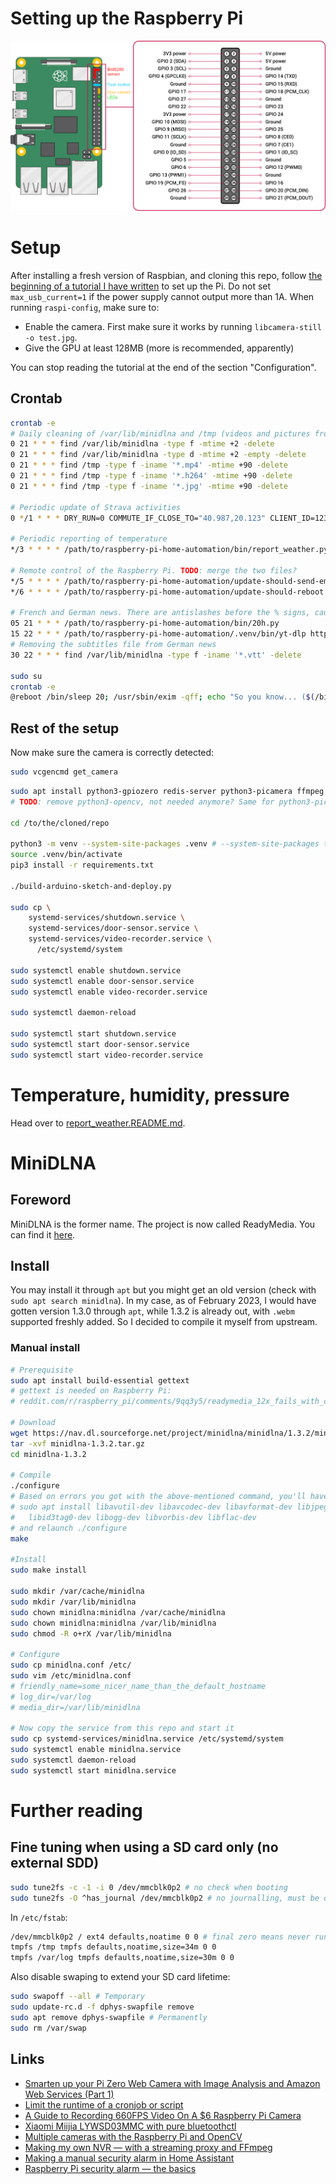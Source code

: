 # Setting up the Raspberry Pi

![GPIO pins](GPIO.png)

# Setup

After installing a fresh version of Raspbian, and cloning this repo, follow [the beginning of a tutorial I have written](https://romainpellerin.eu/raspberry-pi-the-ultimate-guide.html) to set up the Pi. Do not set `max_usb_current=1` if the power supply cannot output more than 1A. When running `raspi-config`, make sure to:

- Enable the camera. First make sure it works by running `libcamera-still -o test.jpg`.
- Give the GPU at least 128MB (more is recommended, apparently)

You can stop reading the tutorial at the end of the section "Configuration".

## Crontab

```bash
crontab -e
# Daily cleaning of /var/lib/minidlna and /tmp (videos and pictures from the webcam). Durations are in days (`mtime`).
0 21 * * * find /var/lib/minidlna -type f -mtime +2 -delete
0 21 * * * find /var/lib/minidlna -type d -mtime +2 -empty -delete
0 21 * * * find /tmp -type f -iname '*.mp4' -mtime +90 -delete
0 21 * * * find /tmp -type f -iname '*.h264' -mtime +90 -delete
0 21 * * * find /tmp -type f -iname '*.jpg' -mtime +90 -delete

# Periodic update of Strava activities
0 */1 * * * DRY_RUN=0 COMMUTE_IF_CLOSE_TO="40.987,20.123" CLIENT_ID=123 CLIENT_SECRET="abc456" REFRESH_TOKEN=xyz /path/to/raspberry-pi-home-automation/auto-mute-strava-activities.py

# Periodic reporting of temperature
*/3 * * * * /path/to/raspberry-pi-home-automation/bin/report_weather.py

# Remote control of the Raspberry Pi. TODO: merge the two files?
*/5 * * * * /path/to/raspberry-pi-home-automation/update-should-send-emails.py
*/6 * * * * /path/to/raspberry-pi-home-automation/update-should-reboot.py

# French and German news. There are antislashes before the % signs, cause % signs have a special meaning for cron.
05 21 * * * /path/to/raspberry-pi-home-automation/bin/20h.py
15 22 * * * /path/to/raspberry-pi-home-automation/.venv/bin/yt-dlp https://www.ardmediathek.de/sendung/tagesschau/Y3JpZDovL2Rhc2Vyc3RlLmRlL3RhZ2Vzc2NoYXU -I 1  -o "/var/lib/minidlna/\%(title)s.\%(ext)s" --embed-subs
# Removing the subtitles file from German news
30 22 * * * find /var/lib/minidlna -type f -iname '*.vtt' -delete

sudo su
crontab -e
@reboot /bin/sleep 20; /usr/sbin/exim -qff; echo "So you know... ($(/bin/date))\n\n$(/usr/bin/tail -n 500 /var/log/syslog)" | mail -s "Rpi turned on 20secs ago" root
```

## Rest of the setup

Now make sure the camera is correctly detected:

```bash
sudo vcgencmd get_camera
```

```bash
sudo apt install python3-gpiozero redis-server python3-picamera ffmpeg libatlas-base-dev python3-picamera2 python3-opencv
# TODO: remove python3-opencv, not needed anymore? Same for python3-picamera, replaced by python3-picamera2?

cd /to/the/cloned/repo

python3 -m venv --system-site-packages .venv # --system-site-packages to have the system-installed picamera2 module available
source .venv/bin/activate
pip3 install -r requirements.txt

./build-arduino-sketch-and-deploy.py

sudo cp \
    systemd-services/shutdown.service \
    systemd-services/door-sensor.service \
    systemd-services/video-recorder.service \
      /etc/systemd/system

sudo systemctl enable shutdown.service
sudo systemctl enable door-sensor.service
sudo systemctl enable video-recorder.service

sudo systemctl daemon-reload

sudo systemctl start shutdown.service
sudo systemctl start door-sensor.service
sudo systemctl start video-recorder.service
```

# Temperature, humidity, pressure

Head over to [report_weather.README.md](report_weather.README.md).

# MiniDLNA

## Foreword

MiniDLNA is the former name. The project is now called ReadyMedia. You can find it [here](https://sourceforge.net/projects/minidlna/).

## Install

You may install it through `apt` but you might get an old version (check with `sudo apt search minidlna`). In my case, as of February 2023, I would have gotten version 1.3.0 through `apt`, while 1.3.2 is already out, with `.webm` supported freshly added. So I decided to compile it myself from upstream.

### Manual install

```bash
# Prerequisite
sudo apt install build-essential gettext
# gettext is needed on Raspberry Pi:
# reddit.com/r/raspberry_pi/comments/9qq3y5/readymedia_12x_fails_with_cannot_stat_tdagmo_no/

# Download
wget https://nav.dl.sourceforge.net/project/minidlna/minidlna/1.3.2/minidlna-1.3.2.tar.gz
tar -xvf minidlna-1.3.2.tar.gz
cd minidlna-1.3.2

# Compile
./configure
# Based on errors you got with the above-mentioned command, you'll have to
# sudo apt install libavutil-dev libavcodec-dev libavformat-dev libjpeg-dev libsqlite3-dev libexif-dev \
#   libid3tag0-dev libogg-dev libvorbis-dev libflac-dev
# and relaunch ./configure
make

#Install
sudo make install

sudo mkdir /var/cache/minidlna
sudo mkdir /var/lib/minidlna
sudo chown minidlna:minidlna /var/cache/minidlna
sudo chown minidlna:minidlna /var/lib/minidlna
sudo chmod -R o+rX /var/lib/minidlna

# Configure
sudo cp minidlna.conf /etc/
sudo vim /etc/minidlna.conf
# friendly_name=some_nicer_name_than_the_default_hostname
# log_dir=/var/log
# media_dir=/var/lib/minidlna

# Now copy the service from this repo and start it
sudo cp systemd-services/minidlna.service /etc/systemd/system
sudo systemctl enable minidlna.service
sudo systemctl daemon-reload
sudo systemctl start minidlna.service
```

# Further reading

## Fine tuning when using a SD card only (no external SDD)

```bash
sudo tune2fs -c -1 -i 0 /dev/mmcblk0p2 # no check when booting
sudo tune2fs -O ^has_journal /dev/mmcblk0p2 # no journalling, must be done from a PC on mmcblk0p2 unmounted
```

In `/etc/fstab`:

```bash
/dev/mmcblk0p2 / ext4 defaults,noatime 0 0 # final zero means never run fsck
tmpfs /tmp tmpfs defaults,noatime,size=34m 0 0
tmpfs /var/log tmpfs defaults,noatime,size=30m 0 0
```

Also disable swaping to extend your SD card lifetime:

```bash
sudo swapoff --all # Temporary
sudo update-rc.d -f dphys-swapfile remove
sudo apt remove dphys-swapfile # Permanently
sudo rm /var/swap
```

## Links

- [Smarten up your Pi Zero Web Camera with Image Analysis and Amazon Web Services (Part 1)](https://www.bouvet.no/bouvet-deler/utbrudd/smarten-up-your-pi-zero-web-camera-with-image-analysis-and-amazon-web-services-part-1)
- [Limit the runtime of a cronjob or script](https://ma.ttias.be/limit-runtime-cronjob-script/)
- [A Guide to Recording 660FPS Video On A $6 Raspberry Pi Camera](http://blog.robertelder.org/recording-660-fps-on-raspberry-pi-camera/)
- [Xiaomi Miijia LYWSD03MMC with pure bluetoothctl](https://false.ekta.is/2021/06/xiaomi-miijia-lywsd03mmc-with-pure-bluetoothctl/)
- [Multiple cameras with the Raspberry Pi and OpenCV](https://pyimagesearch.com/2016/01/18/multiple-cameras-with-the-raspberry-pi-and-opencv/)
- [Making my own NVR — with a streaming proxy and FFmpeg](https://blog.cavelab.dev/2024/01/diy-nvr-ffmpeg/)
- [Making a manual security alarm in Home Assistant](https://blog.cavelab.dev/2021/11/home-assistant-manual-alarm/)
- [Raspberry Pi security alarm — the basics](https://blog.cavelab.dev/2022/12/rpi-security-alarm/)

